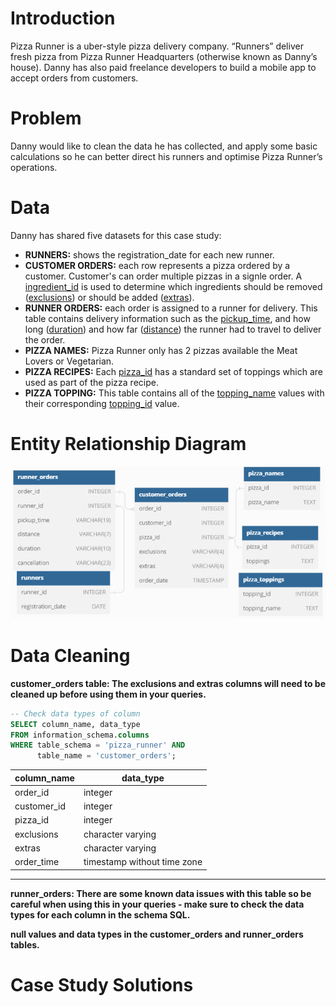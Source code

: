# Introduction
Pizza Runner is a uber-style pizza delivery company. “Runners” deliver fresh pizza from Pizza Runner Headquarters 
(otherwise known as Danny’s house). Danny has also paid freelance developers to build a mobile app to accept orders from customers.

# Problem
Danny would like to clean the data he has collected, and apply some basic calculations so he can better direct his runners and 
optimise Pizza Runner’s operations.

# Data
Danny has shared five datasets for this case study:
*  **RUNNERS:** shows the registration_date for each new runner.
*  **CUSTOMER ORDERS:** each row represents a pizza ordered by a customer. Customer's can order multiple pizzas in a signle order. A [ingredient_id]() is used to determine which ingredients should be removed ([exclusions]()) or should be added ([extras]()).
*  **RUNNER ORDERS:** each order is assigned to a runner for delivery. This table contains delivery information such as the [pickup_time](), and how long ([duration]()) and how far ([distance]()) the runner had to travel to deliver the order.
*   **PIZZA NAMES:** Pizza Runner only has 2 pizzas available the Meat Lovers or Vegetarian.
*   **PIZZA RECIPES:** Each [pizza_id]() has a standard set of toppings which are used as part of the pizza recipe.
*   **PIZZA TOPPING:** This table contains all of the [topping_name]() values with their corresponding [topping_id]() value.

# Entity Relationship Diagram
<p align="center">
  <img src="Pictures/ER_Diagram.png" alt="ER_Diagram" width="600"/>
</p>

# Data Cleaning
**customer_orders table: The exclusions and extras columns will need to be cleaned up before using them in your queries.**
```SQL
-- Check data types of column
SELECT column_name, data_type
FROM information_schema.columns
WHERE table_schema = 'pizza_runner' AND 
	  table_name = 'customer_orders';
```
| column_name | data_type                   |
| ----------- | --------------------------- |
| order_id    | integer                     |
| customer_id | integer                     |
| pizza_id    | integer                     |
| exclusions  | character varying           |
| extras      | character varying           |
| order_time  | timestamp without time zone |
---

**runner_orders: There are some known data issues with this table so be careful when using this in your queries - make sure to check the data types for each column in the schema SQL.**

**null values and data types in the customer_orders and runner_orders tables.**



# Case Study Solutions



